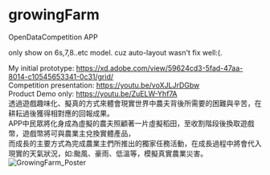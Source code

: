 # growingFarm
OpenDataCompetition APP


only show on 6s,7,8..etc model. 
cuz auto-layout wasn't fix well:(. 

My initial prototype: https://xd.adobe.com/view/59624cd3-5fad-47aa-8014-c10545653341-0c31/grid/  
Competition presentation: https://youtu.be/voXJLJrDGbw  
Product Demo only: https://youtu.be/ZuELW-Yhf7A  
透過遊戲趣味化、擬真的方式來體會現實世界中農夫背後所需要的困難與辛苦，在耕耘過後獲得相對應的回報成果。  
APP中民眾將化身成為虛擬的農夫照顧著一片虛擬稻田，至收割階段後換取遊戲幣，遊戲幣將可與農業主兌換實體產品，  
而成長的主要方式為完成農業主們所推出的獨家任務活動，在成長過程中將會代入現實的天氣狀況，如:颱風、豪雨、低溫等，模擬真實農業災害。
![GrowingFarm_Poster](https://user-images.githubusercontent.com/48850203/164614514-c0c01140-df8c-4c6e-a9aa-e86d4109438d.jpg)
